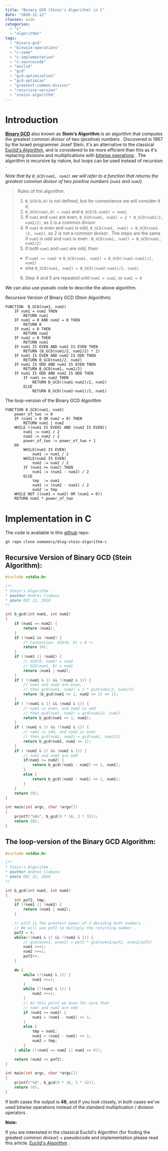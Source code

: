 ```yaml
---
title: "Binary GCD (Stein's Algorithm) in C"
date: "2010-12-12"
classes: wide
categories: 
  - "c"
  - "algorithms"
tags: 
  - "binary-gcd"
  - "bitwise-operations"
  - "c-code"
  - "c-implementation"
  - "c-sourcecode"
  - "euclid"
  - "gcd"
  - "gcd-optimization"
  - "gcd-optimize"
  - "greatest-common-divisor"
  - "recursive-version"
  - "steins-algorithm"
---
```


# Introduction

[**Binary GCD**](https://en.wikipedia.org/wiki/Binary_GCD_algorithm?oldformat=true) also known as **Stein's Algorithm** is an algorithm that computes the greatest common divisor of two (positive) numbers . Discovered in 1967 by the Israeli programmer Josef Stein, it's an alternative to the classical [Euclid's Algorithm](http://andreinc.net/2010/12/11/euclids-algorithm/), and is considered to be more efficient than this as it's replacing divisions and multiplications with [bitwise operations](http://en.wikipedia.org/wiki/Bitwise_operation) . The algorithm is recursive by nature, but loops can be used instead of recursion .

_Note that by `B_GCD(num1, num2)` we will refer to a function that returns the greatest common divisor of two positive numbers (`num1` and `num2`)._

> Rules of the algorithm:
> 
> 1. `B_GCD(0,0)` is not defined, but for convenience we will consider it `0`;
> 2. `B_GCD(num1,0) = num1` and `B_GCD(0,num2) = num2`;
> 3. If `num1` and `num2` are even, `B_GCD(num1, num2) = 2 * B_GCD(num1/2, num2/2)`, as 2 is a common divisor
> 4. If `num1` is even and `num2` is odd, `B_GCD(num1, num2) = B_GCD(num1 /2, num2)`, as 2 is not a common divisor . The steps are the same if `num1` is odd and `num2` is even : `B_GCD(num1, num2) = B_GCD(num1, num2/2)`
> 5. If both `num1` and `num2` are odd, then:
> * if `num1 >= num2`  -> `B_GCD(num1, num2) = B_GCD((num1-num2)/2, num2)`
> * else `B_GCD(num1, num2) = B_GCD((num2-num1)/2, num1)`
> 6. Step 4 and 5 are repeated until `num1 = num2`, or `num1 = 0`

We can also use pseudo code to describe the above algorithm.

Recursive Version of Binary GCD (Stein Algorithm):

```
FUNCTION  B_GCD(num1, num2)
	IF num1 = num2 THEN
		RETURN num1
	IF num1 = 0 AND num2 = 0 THEN
		RETURN 0
	IF num1 = 0 THEN
		RETURN num2
	IF num2 = 0 THEN
		RETURN num1
	IF num1 IS EVEN AND num2 IS EVEN THEN
		RETURN (B_GCD(num1/2, num2/2) * 2)
	IF num1 IS EVEN AND num2 IS ODD THEN
		RETURN B_GCD(num1/2, num2)
	IF num1 IS ODD AND num2 IS EVEN THEN
		RETURN B_GCD(num1, num2/2)
	IF num1 IS ODD AND num2 IS ODD THEN
		IF num1 >= num2 THEN
			RETURN B_GCD((num1-num2)/2, num2)
		ELSE
			RETURN B_GCD((num2-num1)/2, num1)
```			

The loop-version of the Binary GCD Algorithm

```
FUNCTION B_GCD(num1, num2)
	power_of_two := 0
	IF (num1 = 0 OR num2 = 0) THEN
		RETURN num1 | num2
	WHILE ((num1 IS EVEN) AND (num2 IS EVEN))
		num1 := num1 / 2
		num2 := num2 / 2
		power_of_two := power_of_two + 1
	DO
		WHILE(num1 IS EVEN)
			num1 := num1 / 2
		WHILE(num2 IS EVEN)
			num2 := num2 / 2
		IF (num1 >= num2) THEN
			num1 := (num1 - num2) / 2
		ELSE
			tmp  := num1
			num1 := (num2 - num1) / 2
			num2 := tmp
	WHILE NOT ((num1 = num2) OR (num1 = 0))
	RETURN num2 * power_of_two
```


# Implementation in C

The code is available in this [github](https://github.com/nomemory/blog-stein-algorithm-c) repo:

```shell
gh repo clone nomemory/blog-stein-algorithm-c
```

## Recursive Version of Binary GCD (Stein Algorithm):

```c
#include <stdio.h>

/**
* Stein's Algorithm .
* @author Andrei Ciobanu
* @date DEC 12, 2010
*/

int b_gcd(int num1, int num2)
{
	if (num1 == num2) {
		return (num1);
	}
	if (!num1 && !num2) {
		/* Convention: GCD(0, 0) = 0 */
		return (0);
	}
	if (!num1 || !num2) {
		// GCD(0, num2) = num2 
		// GCD(num1, 0) = num1
		return (num1 | num2);
	}
	if ( !(num1 & 1) && !(num2 & 1)) {
		// num1 and num2 are even, 
		// then gcd(num1, num2) = 2 * gcd(num1/2, num2/2)
		return (b_gcd(num1 >> 1, num2 >> 1) << 1);
	}
	if ( !(num1 & 1) && (num2 & 1)) {
		// num1 is even, and num2 is odd 
		// then gcd(num1, num2) = gcd(num1/2, num2)
		return b_gcd(num1 >> 1, num2);
	}
	if ( (num1 & 1) && !(num2 & 1)) {
		// num1 is odd, and num2 is even
		// then gcd(num1, num2) = gcd(num1, num2/2)
		return b_gcd(num1, num2 >> 1);
	}
	if ( (num1 & 1) && (num2 & 1)) {
		// num1 and num2 are odd
		if(num1 >= num2) {
			return b_gcd((num1 - num2) >> 1, num1);
		}
		else {
			return b_gcd((num2 - num1) >> 1, num1);
		}
	}
	return (0);
}

int main(int argc, char *argv[])
{
	printf("%dn", b_gcd(9 * 16, 3 * 32));
	return (0);
} 
```

## The loop-version of the Binary GCD Algorithm:

```c
#include <stdio.h> 

/**
* Stein's Algorithm .
* @author Andrei Ciobanu
* @date DEC 12, 2010
*/

int b_gcd(int num1, int num2)
{
	int pof2, tmp;
	if (!num1 || !num2) {
		return (num1 | num2);
	}

	// pof2 is the greatest power of 2 deviding both numbers .
	// We will use pof2 to multiply the returning number .
	pof2 = 0;
	while(!(num1 & 1) && !(num2 & 1)) {
		// gcd(even1, even1) = pof2 * gcd(even1/pof2, even2/pof2)
		num1 >>=1;
		num2 >>=1;
		pof2++;
	}

	do {
		while (!(num1 & 1)) {
			num1 >>=1;
		}
		while (!(num2 & 1)) {
			num2 >>=1;
		}
		// At this point we know for sure that
		// num1 and num2 are odd
		if (num1 >= num2) {
			num1 = (num1 - num2) >> 1;
		}
		else {
			tmp = num1;
			num1 = (num2 - num1) >> 1;
			num2 = tmp;
		}
	} while (!(num1 == num2 || num1 == 0));

	return (num2 << pof2);
}

int main(int argc, char *argv[])
{
	printf("%d", b_gcd(9 * 16, 3 * 32));
	return (0);
}
```

If both cases the output is **48**, and if you look closely, in both cases we've used bitwise operations instead of the standard multiplication / division operators .

**Note:**

If you are interested in the classical Euclid's Algorithm (for finding the greatest common divisor) + pseudocode and implementation please read this article: [Euclid's Algorithm](2010/12/11/euclids-algorithm/) .
